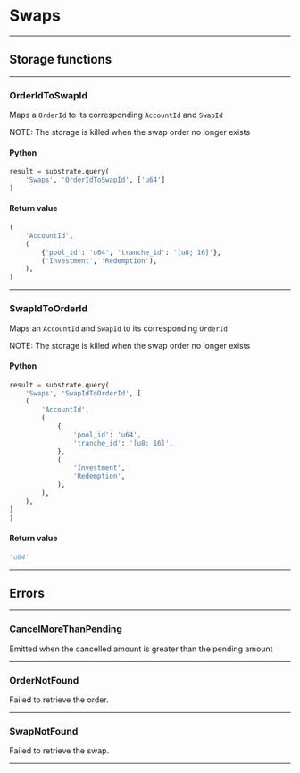 
# Swaps

---------
## Storage functions

---------
### OrderIdToSwapId
 Maps a `OrderId` to its corresponding `AccountId` and `SwapId`

 NOTE: The storage is killed when the swap order no longer exists

#### Python
```python
result = substrate.query(
    'Swaps', 'OrderIdToSwapId', ['u64']
)
```

#### Return value
```python
(
    'AccountId',
    (
        {'pool_id': 'u64', 'tranche_id': '[u8; 16]'},
        ('Investment', 'Redemption'),
    ),
)
```
---------
### SwapIdToOrderId
 Maps an `AccountId` and `SwapId` to its corresponding `OrderId`

 NOTE: The storage is killed when the swap order no longer exists

#### Python
```python
result = substrate.query(
    'Swaps', 'SwapIdToOrderId', [
    (
        'AccountId',
        (
            {
                'pool_id': 'u64',
                'tranche_id': '[u8; 16]',
            },
            (
                'Investment',
                'Redemption',
            ),
        ),
    ),
]
)
```

#### Return value
```python
'u64'
```
---------
## Errors

---------
### CancelMoreThanPending
Emitted when the cancelled amount is greater than the pending amount

---------
### OrderNotFound
Failed to retrieve the order.

---------
### SwapNotFound
Failed to retrieve the swap.

---------